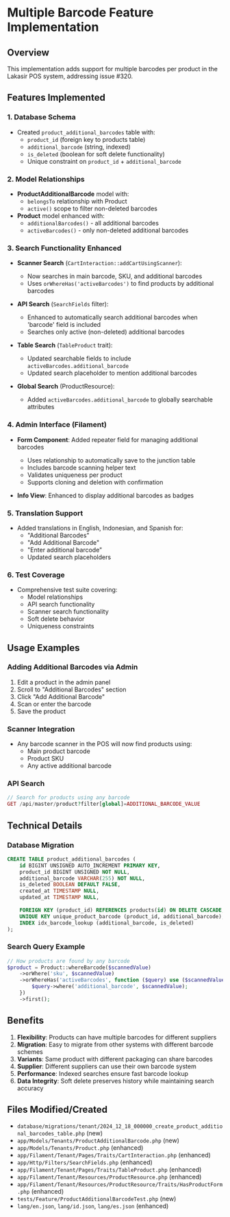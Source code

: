 # Multiple Barcode Feature Implementation

## Overview
This implementation adds support for multiple barcodes per product in the Lakasir POS system, addressing issue #320.

## Features Implemented

### 1. Database Schema
- Created `product_additional_barcodes` table with:
  - `product_id` (foreign key to products table)
  - `additional_barcode` (string, indexed)
  - `is_deleted` (boolean for soft delete functionality)
  - Unique constraint on `product_id` + `additional_barcode`

### 2. Model Relationships
- **ProductAdditionalBarcode** model with:
  - `belongsTo` relationship with Product
  - `active()` scope to filter non-deleted barcodes
- **Product** model enhanced with:
  - `additionalBarcodes()` - all additional barcodes
  - `activeBarcodes()` - only non-deleted additional barcodes

### 3. Search Functionality Enhanced
- **Scanner Search** (`CartInteraction::addCartUsingScanner`):
  - Now searches in main barcode, SKU, and additional barcodes
  - Uses `orWhereHas('activeBarcodes')` to find products by additional barcodes

- **API Search** (`SearchFields` filter):
  - Enhanced to automatically search additional barcodes when 'barcode' field is included
  - Searches only active (non-deleted) additional barcodes

- **Table Search** (`TableProduct` trait):
  - Updated searchable fields to include `activeBarcodes.additional_barcode`
  - Updated search placeholder to mention additional barcodes

- **Global Search** (ProductResource):
  - Added `activeBarcodes.additional_barcode` to globally searchable attributes

### 4. Admin Interface (Filament)
- **Form Component**: Added repeater field for managing additional barcodes
  - Uses relationship to automatically save to the junction table
  - Includes barcode scanning helper text
  - Validates uniqueness per product
  - Supports cloning and deletion with confirmation

- **Info View**: Enhanced to display additional barcodes as badges

### 5. Translation Support
- Added translations in English, Indonesian, and Spanish for:
  - "Additional Barcodes"
  - "Add Additional Barcode"
  - "Enter additional barcode"
  - Updated search placeholders

### 6. Test Coverage
- Comprehensive test suite covering:
  - Model relationships
  - API search functionality
  - Scanner search functionality
  - Soft delete behavior
  - Uniqueness constraints

## Usage Examples

### Adding Additional Barcodes via Admin
1. Edit a product in the admin panel
2. Scroll to "Additional Barcodes" section
3. Click "Add Additional Barcode"
4. Scan or enter the barcode
5. Save the product

### Scanner Integration
- Any barcode scanner in the POS will now find products using:
  - Main product barcode
  - Product SKU
  - Any active additional barcode

### API Search
```php
// Search for products using any barcode
GET /api/master/product?filter[global]=ADDITIONAL_BARCODE_VALUE
```

## Technical Details

### Database Migration
```sql
CREATE TABLE product_additional_barcodes (
    id BIGINT UNSIGNED AUTO_INCREMENT PRIMARY KEY,
    product_id BIGINT UNSIGNED NOT NULL,
    additional_barcode VARCHAR(255) NOT NULL,
    is_deleted BOOLEAN DEFAULT FALSE,
    created_at TIMESTAMP NULL,
    updated_at TIMESTAMP NULL,
    
    FOREIGN KEY (product_id) REFERENCES products(id) ON DELETE CASCADE,
    UNIQUE KEY unique_product_barcode (product_id, additional_barcode),
    INDEX idx_barcode_lookup (additional_barcode, is_deleted)
);
```

### Search Query Example
```php
// How products are found by any barcode
$product = Product::whereBarcode($scannedValue)
    ->orWhere('sku', $scannedValue)
    ->orWhereHas('activeBarcodes', function ($query) use ($scannedValue) {
        $query->where('additional_barcode', $scannedValue);
    })
    ->first();
```

## Benefits
1. **Flexibility**: Products can have multiple barcodes for different suppliers
2. **Migration**: Easy to migrate from other systems with different barcode schemes
3. **Variants**: Same product with different packaging can share barcodes
4. **Supplier**: Different suppliers can use their own barcode system
5. **Performance**: Indexed searches ensure fast barcode lookup
6. **Data Integrity**: Soft delete preserves history while maintaining search accuracy

## Files Modified/Created
- `database/migrations/tenant/2024_12_18_000000_create_product_additional_barcodes_table.php` (new)
- `app/Models/Tenants/ProductAdditionalBarcode.php` (new)
- `app/Models/Tenants/Product.php` (enhanced)
- `app/Filament/Tenant/Pages/Traits/CartInteraction.php` (enhanced)
- `app/Http/Filters/SearchFields.php` (enhanced)
- `app/Filament/Tenant/Pages/Traits/TableProduct.php` (enhanced)
- `app/Filament/Tenant/Resources/ProductResource.php` (enhanced)
- `app/Filament/Tenant/Resources/ProductResource/Traits/HasProductForm.php` (enhanced)
- `tests/Feature/ProductAdditionalBarcodeTest.php` (new)
- `lang/en.json`, `lang/id.json`, `lang/es.json` (enhanced)